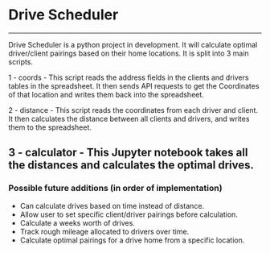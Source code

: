 # Drive Scheduler
---
Drive Scheduler is a python project in development. It will calculate optimal driver/client pairings based on their home locations. It is split into 3 main scripts.

1 - coords - This script reads the address fields in the clients and drivers tables in the spreadsheet. It then sends API requests to get the Coordinates of that location and writes them back into the spreadsheet.

2 - distance - This script reads the coordinates from each driver and client. It then calculates the distance between all clients and drivers, and writes them to the spreadsheet.

3 - calculator - This Jupyter notebook takes all the distances and calculates the optimal drives.
---
### Possible future additions (in order of implementation)

- Can calculate drives based on time instead of distance.
- Allow user to set specific client/driver pairings before calculation.
- Calculate a weeks worth of drives.
- Track rough mileage allocated to drivers over time.
- Calculate optimal pairings for a drive home from a specific location.